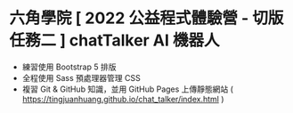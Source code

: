 # 六角學院 [ 2022 公益程式體驗營 - 切版任務二 ] chatTalker AI 機器人

- 練習使用 Bootstrap 5 排版
- 全程使用 Sass 預處理器管理 CSS
- 複習 Git & GitHub 知識，並用 GitHub Pages 上傳靜態網站 ( https://tingjuanhuang.github.io/chat_talker/index.html )
